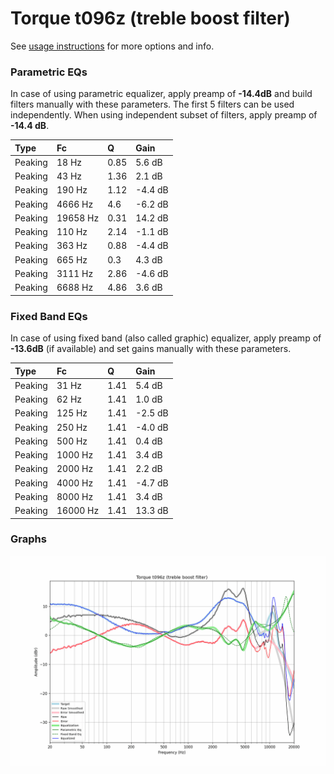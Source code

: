 # Torque t096z (treble boost filter)
See [usage instructions](https://github.com/jaakkopasanen/AutoEq#usage) for more options and info.

### Parametric EQs
In case of using parametric equalizer, apply preamp of **-14.4dB** and build filters manually
with these parameters. The first 5 filters can be used independently.
When using independent subset of filters, apply preamp of **-14.4 dB**.

| Type    | Fc       |    Q | Gain    |
|:--------|:---------|:-----|:--------|
| Peaking | 18 Hz    | 0.85 | 5.6 dB  |
| Peaking | 43 Hz    | 1.36 | 2.1 dB  |
| Peaking | 190 Hz   | 1.12 | -4.4 dB |
| Peaking | 4666 Hz  | 4.6  | -6.2 dB |
| Peaking | 19658 Hz | 0.31 | 14.2 dB |
| Peaking | 110 Hz   | 2.14 | -1.1 dB |
| Peaking | 363 Hz   | 0.88 | -4.4 dB |
| Peaking | 665 Hz   | 0.3  | 4.3 dB  |
| Peaking | 3111 Hz  | 2.86 | -4.6 dB |
| Peaking | 6688 Hz  | 4.86 | 3.6 dB  |

### Fixed Band EQs
In case of using fixed band (also called graphic) equalizer, apply preamp of **-13.6dB**
(if available) and set gains manually with these parameters.

| Type    | Fc       |    Q | Gain    |
|:--------|:---------|:-----|:--------|
| Peaking | 31 Hz    | 1.41 | 5.4 dB  |
| Peaking | 62 Hz    | 1.41 | 1.0 dB  |
| Peaking | 125 Hz   | 1.41 | -2.5 dB |
| Peaking | 250 Hz   | 1.41 | -4.0 dB |
| Peaking | 500 Hz   | 1.41 | 0.4 dB  |
| Peaking | 1000 Hz  | 1.41 | 3.4 dB  |
| Peaking | 2000 Hz  | 1.41 | 2.2 dB  |
| Peaking | 4000 Hz  | 1.41 | -4.7 dB |
| Peaking | 8000 Hz  | 1.41 | 3.4 dB  |
| Peaking | 16000 Hz | 1.41 | 13.3 dB |

### Graphs
![](./Torque%20t096z%20(treble%20boost%20filter).png)